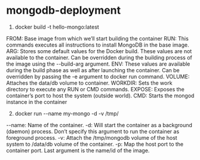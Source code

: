 # mongodb-deployment
1. docker build -t hello-mongo:latest

FROM: Base image from which we’ll start building the container
RUN: This commands executes all instructions to install MongoDB in the base image.
ARG: Stores some default values for the Docker build. These values are not available to the container. Can be overridden during the building process of the image using the --build-arg argument.
ENV: These values are available during the build phase as well as after launching the container. Can be overridden by passing the -e argument to docker run command.
VOLUME: Attaches the data/db volume to container.
WORKDIR: Sets the work directory to execute any RUN or CMD commands.
EXPOSE: Exposes the container’s port to host the system (outside world).
CMD: Starts the mongod instance in the container

2) docker run --name my-mongo -d -v /tmp/

--name: Name of the container.
-d: Will start the container as a background (daemon) process. Don’t specify this argument to run the container as foreground process.
-v: Attach the /tmp/mongodb volume of the host system to /data/db volume of the container.
-p: Map the host port to the container port.
Last argument is the name/id of the image.
